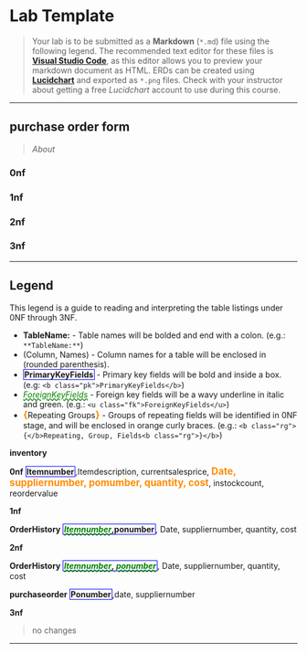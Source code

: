 # Lab Template

> Your lab is to be submitted as a **Markdown** (`*.md`) file using the following legend. The recommended text editor for these files is [**Visual Studio Code**](https://code.visualstudio.com), as this editor allows you to preview your markdown document as HTML. ERDs can be created using [**Lucidchart**](https://www.lucidchart.com/) and exported as `*.png` files. Check with your instructor about getting a free *Lucidchart* account to use during this course.

----
## purchase order form

> *About*

### 0nf

### 1nf

### 2nf

### 3nf

----

## Legend

This legend is a guide to reading and interpreting the table listings under 0NF through 3NF.

- **TableName:** - Table names will be bolded and end with a colon. (e.g.: `**TableName:**`)
- (Column, Names) - Column names for a table will be enclosed in (rounded parenthesis).
- <b class="pk">PrimaryKeyFields</b> - Primary key fields will be bold and inside a box. (e.g: `<b class="pk">PrimaryKeyFields</b>`)
- <u class="fk">ForeignKeyFields</u> - Foreign key fields will be a wavy underline in italic and green. (e.g.: `<u class="fk">ForeignKeyFields</u>`)
- <b class="rg">{</b>Repeating Groups<b class="rg">}</b> - Groups of repeating fields will be identified in 0NF stage, and will be enclosed in orange curly braces. (e.g.: `<b class="rg">{</b>Repeating, Group, Fields<b class="rg">}</b>`)

**inventory** 

**0nf**
<span class = 'md'><b class = 'pk'>Itemnumber</b>,Itemdescription, currentsalesprice, <b class = 'rg'> Date, suppliernumber, pomumber, quantity, cost</b>, instockcount, reordervalue</span>

**1nf**

**OrderHistory** <span class = 'md'><b class = 'pk'><i class = 'fk'>Itemnumber</i>,ponumber</b>, Date, suppliernumber, quantity, cost</span>

**2nf**

**OrderHistory** <span class = 'md'><b class = 'pk'><i class = 'fk'>Itemnumber</i>,<i class='fk'> ponumber</i></b>, Date, suppliernumber, quantity, cost</span>

**purchaseorder** 
<span  class='md'><b class = 'pk'>Ponumber</b>,date, suppliernumber</span>

**3nf**

>no changes






----

<style type="text/css">
.pk {
    font-weight: bold;
    display: inline-block;
    border: solid thin blue;
    padding: 0 1px;
}
.fk {
    color: green;
    font-style: italic;
    text-decoration: wavy underline green;    
}
.rg {
    color: darkorange;
    font-size: 1.2em;
    font-weight: bold;
}
.note {
    font-weight: bold;
    color: brown;
    font-size: 1.1em;
}
</style>